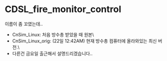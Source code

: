 # CDSL_fire_monitor_control

이름이 좀 꼬였는데..
- CnSim_Linux: 처음 방수총 받았을 때 원본\\
- CnSim_Linux_orig: (22일 12:42AM) 현재 방수총 컴퓨터에 올라와있는 최신 버전.\\
- 다른건 금요일 출근해서 설명드리겠습니다.. 
